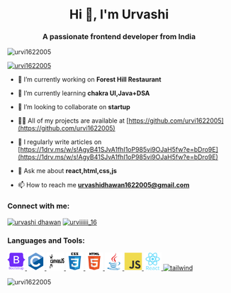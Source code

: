 <h1 align="center">Hi 👋, I'm Urvashi</h1>
<h3 align="center">A passionate frontend developer from India</h3>

<p align="left"> <img src="https://komarev.com/ghpvc/?username=urvi1622005&label=Profile%20views&color=0e75b6&style=flat" alt="urvi1622005" /> </p>

<p align="left"> <a href="https://github.com/ryo-ma/github-profile-trophy"><img src="https://github-profile-trophy.vercel.app/?username=urvi1622005" alt="urvi1622005" /></a> </p>

- 🔭 I’m currently working on **Forest Hill Restaurant**

- 🌱 I’m currently learning **chakra UI,Java+DSA**

- 👯 I’m looking to collaborate on **startup**

- 👨‍💻 All of my projects are available at [https://github.com/urvi1622005](https://github.com/urvi1622005)

- 📝 I regularly write articles on [https://1drv.ms/w/s!AgyB41SJvA1fhI1oP985vi9OJaH5fw?e=bDro9E](https://1drv.ms/w/s!AgyB41SJvA1fhI1oP985vi9OJaH5fw?e=bDro9E)

- 💬 Ask me about **react,html,css,js**

- 📫 How to reach me **urvashidhawan1622005@gmail.com**

<h3 align="left">Connect with me:</h3>
<p align="left">
<a href="https://linkedin.com/in/urvashi dhawan" target="blank"><img align="center" src="https://raw.githubusercontent.com/rahuldkjain/github-profile-readme-generator/master/src/images/icons/Social/linked-in-alt.svg" alt="urvashi dhawan" height="30" width="40" /></a>
<a href="https://instagram.com/urviiiiii_16" target="blank"><img align="center" src="https://raw.githubusercontent.com/rahuldkjain/github-profile-readme-generator/master/src/images/icons/Social/instagram.svg" alt="urviiiiii_16" height="30" width="40" /></a>
</p>

<h3 align="left">Languages and Tools:</h3>
<p align="left"> <a href="https://getbootstrap.com" target="_blank" rel="noreferrer"> <img src="https://raw.githubusercontent.com/devicons/devicon/master/icons/bootstrap/bootstrap-plain-wordmark.svg" alt="bootstrap" width="40" height="40"/> </a> <a href="https://www.cprogramming.com/" target="_blank" rel="noreferrer"> <img src="https://raw.githubusercontent.com/devicons/devicon/master/icons/c/c-original.svg" alt="c" width="40" height="40"/> </a> <a href="https://canvasjs.com" target="_blank" rel="noreferrer"> <img src="https://raw.githubusercontent.com/Hardik0307/Hardik0307/master/assets/canvasjs-charts.svg" alt="canvasjs" width="40" height="40"/> </a> <a href="https://www.w3schools.com/css/" target="_blank" rel="noreferrer"> <img src="https://raw.githubusercontent.com/devicons/devicon/master/icons/css3/css3-original-wordmark.svg" alt="css3" width="40" height="40"/> </a> <a href="https://www.w3.org/html/" target="_blank" rel="noreferrer"> <img src="https://raw.githubusercontent.com/devicons/devicon/master/icons/html5/html5-original-wordmark.svg" alt="html5" width="40" height="40"/> </a> <a href="https://www.java.com" target="_blank" rel="noreferrer"> <img src="https://raw.githubusercontent.com/devicons/devicon/master/icons/java/java-original.svg" alt="java" width="40" height="40"/> </a> <a href="https://developer.mozilla.org/en-US/docs/Web/JavaScript" target="_blank" rel="noreferrer"> <img src="https://raw.githubusercontent.com/devicons/devicon/master/icons/javascript/javascript-original.svg" alt="javascript" width="40" height="40"/> </a> <a href="https://reactjs.org/" target="_blank" rel="noreferrer"> <img src="https://raw.githubusercontent.com/devicons/devicon/master/icons/react/react-original-wordmark.svg" alt="react" width="40" height="40"/> </a> <a href="https://tailwindcss.com/" target="_blank" rel="noreferrer"> <img src="https://www.vectorlogo.zone/logos/tailwindcss/tailwindcss-icon.svg" alt="tailwind" width="40" height="40"/> </a> </p>

<p><img align="center" src="https://github-readme-stats.vercel.app/api/top-langs?username=urvi1622005&show_icons=true&locale=en&layout=compact" alt="urvi1622005" /></p>
